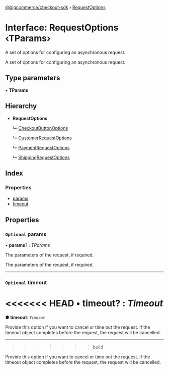 [@bigcommerce/checkout-sdk](../README.md) › [RequestOptions](requestoptions.md)

# Interface: RequestOptions ‹**TParams**›

A set of options for configuring an asynchronous request.

A set of options for configuring an asynchronous request.

## Type parameters

▪ **TParams**

## Hierarchy

* **RequestOptions**

  ↳ [CheckoutButtonOptions](checkoutbuttonoptions.md)

  ↳ [CustomerRequestOptions](customerrequestoptions.md)

  ↳ [PaymentRequestOptions](paymentrequestoptions.md)

  ↳ [ShippingRequestOptions](shippingrequestoptions.md)

## Index

### Properties

* [params](requestoptions.md#optional-params)
* [timeout](requestoptions.md#optional-timeout)

## Properties

### `Optional` params

• **params**? : *TParams*

The parameters of the request, if required.

The parameters of the request, if required.

___

### `Optional` timeout

<<<<<<< HEAD
• **timeout**? : *Timeout*
=======
**● timeout**: *`Timeout`*

Provide this option if you want to cancel or time out the request. If the timeout object completes before the request, the request will be cancelled.

___
>>>>>>> build

Provide this option if you want to cancel or time out the request. If the
timeout object completes before the request, the request will be
cancelled.
